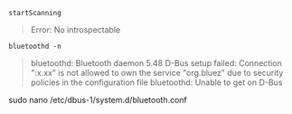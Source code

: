     startScanning

> Error: No introspectable

    bluetoothd -n

> bluetoothd: Bluetooth daemon 5.48
> D-Bus setup failed: Connection ":x.xx" is not allowed to own the service "org.bluez" due to security policies in the configuration file
> bluetoothd: Unable to get on D-Bus

sudo nano /etc/dbus-1/system.d/bluetooth.conf
